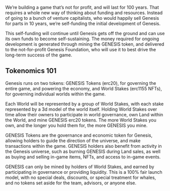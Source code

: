 <p>We’re building a game that’s not for profit, and will last for 100 years. That requires a whole new way of thinking about funding and resources. Instead of going to a bunch of venture capitalists, who would happily sell Genesis for parts in 10 years, we’re self-funding the initial development of Genesis.</p>
<p>This self-funding will continue until Genesis gets off the ground and can use its own funds to become self-sustaining. The money required for ongoing development is generated through mining the GENESIS token, and delivered to the not-for-profit Genesis Foundation, who will use it to best drive the long-term success of the game.</p>
<h2>Tokenomics 101</h2>
<p>Genesis runs on two tokens: GENESIS Tokens (erc20), for governing the entire game, and powering the economy, and World Stakes (erc1155 NFTs), for governing individual worlds within the game.</p>
<p>Each World will be represented by a group of World Stakes, with each stake represented by a 3d model of the world itself. Holding World Stakes over time allow their owners to participate in world governance, own Land within the World, and mine GENESIS erc20 tokens. The more World Stakes you own, and the longer you hold them for, the more GENESIS you mine.</p>
<p>GENESIS Tokens are the governance and economic token for Genesis, allowing holders to guide the direction of the universe, and make transactions within the game. GENESIS holders also benefit from activity in the Genesis universe, such as burning GENESIS during Land sales, as well as buying and selling in-game items, NFTs, and access to in-game events.</p>
<p>GENESIS can only be mined by holders of World Stakes, and earned by participating in governance or providing liquidity. This is a 100% fair launch model, with no special deals, discounts, or special treatment for whales, and no tokens set aside for the team, advisors, or anyone else.</p>